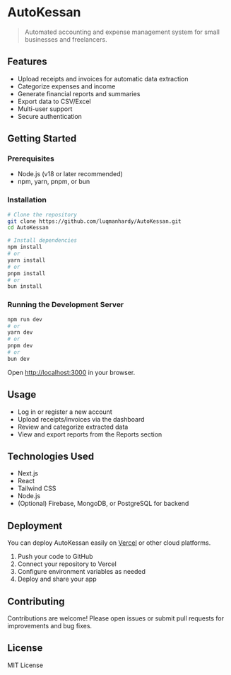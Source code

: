 # AutoKessan

> Automated accounting and expense management system for small businesses and freelancers.

## Features

- Upload receipts and invoices for automatic data extraction
- Categorize expenses and income
- Generate financial reports and summaries
- Export data to CSV/Excel
- Multi-user support
- Secure authentication

## Getting Started

### Prerequisites
- Node.js (v18 or later recommended)
- npm, yarn, pnpm, or bun

### Installation

```bash
# Clone the repository
git clone https://github.com/luqmanhardy/AutoKessan.git
cd AutoKessan

# Install dependencies
npm install
# or
yarn install
# or
pnpm install
# or
bun install
```

### Running the Development Server

```bash
npm run dev
# or
yarn dev
# or
pnpm dev
# or
bun dev
```

Open [http://localhost:3000](http://localhost:3000) in your browser.

## Usage

- Log in or register a new account
- Upload receipts/invoices via the dashboard
- Review and categorize extracted data
- View and export reports from the Reports section

## Technologies Used

- Next.js
- React
- Tailwind CSS
- Node.js
- (Optional) Firebase, MongoDB, or PostgreSQL for backend

## Deployment

You can deploy AutoKessan easily on [Vercel](https://vercel.com/) or other cloud platforms.

1. Push your code to GitHub
2. Connect your repository to Vercel
3. Configure environment variables as needed
4. Deploy and share your app

## Contributing

Contributions are welcome! Please open issues or submit pull requests for improvements and bug fixes.

## License

MIT License